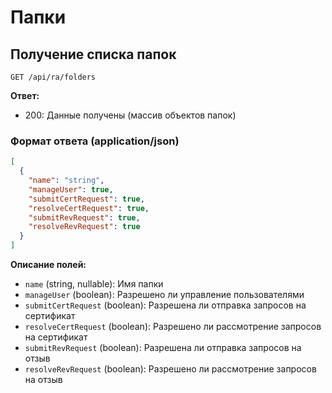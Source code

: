 # Папки

## Получение списка папок

```
GET /api/ra/folders
```

**Ответ:**
- 200: Данные получены (массив объектов папок)

### Формат ответа (application/json)
```json
[
  {
    "name": "string",
    "manageUser": true,
    "submitCertRequest": true,
    "resolveCertRequest": true,
    "submitRevRequest": true,
    "resolveRevRequest": true
  }
]
```

**Описание полей:**
- `name` (string, nullable): Имя папки
- `manageUser` (boolean): Разрешено ли управление пользователями
- `submitCertRequest` (boolean): Разрешена ли отправка запросов на сертификат
- `resolveCertRequest` (boolean): Разрешено ли рассмотрение запросов на сертификат
- `submitRevRequest` (boolean): Разрешена ли отправка запросов на отзыв
- `resolveRevRequest` (boolean): Разрешено ли рассмотрение запросов на отзыв 